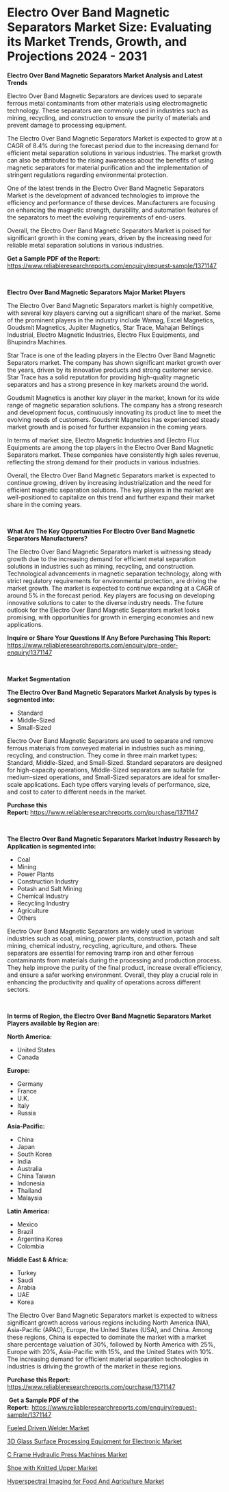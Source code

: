<p><h1>Electro Over Band Magnetic Separators Market Size: Evaluating its Market Trends, Growth, and Projections 2024 - 2031</h1></p><p><strong>Electro Over Band Magnetic Separators Market Analysis and Latest Trends</strong></p>
<p><p>Electro Over Band Magnetic Separators are devices used to separate ferrous metal contaminants from other materials using electromagnetic technology. These separators are commonly used in industries such as mining, recycling, and construction to ensure the purity of materials and prevent damage to processing equipment.</p><p>The Electro Over Band Magnetic Separators Market is expected to grow at a CAGR of 8.4% during the forecast period due to the increasing demand for efficient metal separation solutions in various industries. The market growth can also be attributed to the rising awareness about the benefits of using magnetic separators for material purification and the implementation of stringent regulations regarding environmental protection.</p><p>One of the latest trends in the Electro Over Band Magnetic Separators Market is the development of advanced technologies to improve the efficiency and performance of these devices. Manufacturers are focusing on enhancing the magnetic strength, durability, and automation features of the separators to meet the evolving requirements of end-users.</p><p>Overall, the Electro Over Band Magnetic Separators Market is poised for significant growth in the coming years, driven by the increasing need for reliable metal separation solutions in various industries.</p></p>
<p><strong>Get a Sample PDF of the Report:&nbsp;</strong> <a href="https://www.reliableresearchreports.com/enquiry/request-sample/1371147">https://www.reliableresearchreports.com/enquiry/request-sample/1371147</a></p>
<p>&nbsp;</p>
<p><strong>Electro Over Band Magnetic Separators Major Market Players</strong></p>
<p><p>The Electro Over Band Magnetic Separators market is highly competitive, with several key players carving out a significant share of the market. Some of the prominent players in the industry include Wamag, Excel Magnetics, Goudsmit Magnetics, Jupiter Magnetics, Star Trace, Mahajan Beltings Industrial, Electro Magnetic Industries, Electro Flux Equipments, and Bhupindra Machines.</p><p>Star Trace is one of the leading players in the Electro Over Band Magnetic Separators market. The company has shown significant market growth over the years, driven by its innovative products and strong customer service. Star Trace has a solid reputation for providing high-quality magnetic separators and has a strong presence in key markets around the world.</p><p>Goudsmit Magnetics is another key player in the market, known for its wide range of magnetic separation solutions. The company has a strong research and development focus, continuously innovating its product line to meet the evolving needs of customers. Goudsmit Magnetics has experienced steady market growth and is poised for further expansion in the coming years.</p><p>In terms of market size, Electro Magnetic Industries and Electro Flux Equipments are among the top players in the Electro Over Band Magnetic Separators market. These companies have consistently high sales revenue, reflecting the strong demand for their products in various industries.</p><p>Overall, the Electro Over Band Magnetic Separators market is expected to continue growing, driven by increasing industrialization and the need for efficient magnetic separation solutions. The key players in the market are well-positioned to capitalize on this trend and further expand their market share in the coming years.</p></p>
<p>&nbsp;</p>
<p><strong>What Are The Key Opportunities For Electro Over Band Magnetic Separators Manufacturers?</strong></p>
<p><p>The Electro Over Band Magnetic Separators market is witnessing steady growth due to the increasing demand for efficient metal separation solutions in industries such as mining, recycling, and construction. Technological advancements in magnetic separation technology, along with strict regulatory requirements for environmental protection, are driving the market growth. The market is expected to continue expanding at a CAGR of around 5% in the forecast period. Key players are focusing on developing innovative solutions to cater to the diverse industry needs. The future outlook for the Electro Over Band Magnetic Separators market looks promising, with opportunities for growth in emerging economies and new applications.</p></p>
<p><strong>Inquire or Share Your Questions If Any Before Purchasing This Report:</strong> <a href="https://www.reliableresearchreports.com/enquiry/pre-order-enquiry/1371147">https://www.reliableresearchreports.com/enquiry/pre-order-enquiry/1371147</a></p>
<p>&nbsp;</p>
<p><strong>Market Segmentation</strong></p>
<p><strong>The Electro Over Band Magnetic Separators Market Analysis by types is segmented into:</strong></p>
<p><ul><li>Standard</li><li>Middle-Sized</li><li>Small-Sized</li></ul></p>
<p><p>Electro Over Band Magnetic Separators are used to separate and remove ferrous materials from conveyed material in industries such as mining, recycling, and construction. They come in three main market types: Standard, Middle-Sized, and Small-Sized. Standard separators are designed for high-capacity operations, Middle-Sized separators are suitable for medium-sized operations, and Small-Sized separators are ideal for smaller-scale applications. Each type offers varying levels of performance, size, and cost to cater to different needs in the market.</p></p>
<p><strong>Purchase this Report:&nbsp;</strong><a href="https://www.reliableresearchreports.com/purchase/1371147">https://www.reliableresearchreports.com/purchase/1371147</a></p>
<p>&nbsp;</p>
<p><strong>The Electro Over Band Magnetic Separators Market Industry Research by Application is segmented into:</strong></p>
<p><ul><li>Coal</li><li>Mining</li><li>Power Plants</li><li>Construction Industry</li><li>Potash and Salt Mining</li><li>Chemical Industry</li><li>Recycling Industry</li><li>Agriculture</li><li>Others</li></ul></p>
<p><p>Electro Over Band Magnetic Separators are widely used in various industries such as coal, mining, power plants, construction, potash and salt mining, chemical industry, recycling, agriculture, and others. These separators are essential for removing tramp iron and other ferrous contaminants from materials during the processing and production process. They help improve the purity of the final product, increase overall efficiency, and ensure a safer working environment. Overall, they play a crucial role in enhancing the productivity and quality of operations across different sectors.</p></p>
<p>&nbsp;</p>
<p><strong>In terms of Region, the Electro Over Band Magnetic Separators Market Players available by Region are:</strong></p>
<p>
    <p> <strong> North America: </strong>
        <ul>
            <li>United States</li>
            <li>Canada</li>
        </ul>
        </p> 
    <p> <strong> Europe: </strong>
        <ul>
            <li>Germany</li>
            <li>France</li>
            <li>U.K.</li>
            <li>Italy</li>
            <li>Russia</li>
        </ul>
        </p> 
    <p> <strong> Asia-Pacific: </strong>
        <ul>
            <li>China</li>
            <li>Japan</li>
            <li>South Korea</li>
            <li>India</li>
            <li>Australia</li>
            <li>China Taiwan</li>
            <li>Indonesia</li>
            <li>Thailand</li>
            <li>Malaysia</li>
        </ul>
        </p> 
    <p> <strong> Latin America: </strong>
        <ul>
            <li>Mexico</li>
            <li>Brazil</li>
            <li>Argentina Korea</li>
            <li>Colombia</li>
        </ul>
        </p> 
    <p> <strong> Middle East & Africa: </strong>
        <ul>
            <li>Turkey</li>
            <li>Saudi</li>
            <li>Arabia</li>
            <li>UAE</li>
            <li>Korea</li>
        </ul>
    </p>
    </p>
<p><p>The Electro Over Band Magnetic Separators market is expected to witness significant growth across various regions including North America (NA), Asia-Pacific (APAC), Europe, the United States (USA), and China. Among these regions, China is expected to dominate the market with a market share percentage valuation of 30%, followed by North America with 25%, Europe with 20%, Asia-Pacific with 15%, and the United States with 10%. The increasing demand for efficient material separation technologies in industries is driving the growth of the market in these regions.</p></p>
<p><strong>Purchase this Report: </strong><a href="https://www.reliableresearchreports.com/purchase/1371147">https://www.reliableresearchreports.com/purchase/1371147</a></p>
<p>&nbsp;<strong>Get a Sample PDF of the Report:&nbsp;&nbsp;</strong><a href="https://www.reliableresearchreports.com/enquiry/request-sample/1371147">https://www.reliableresearchreports.com/enquiry/request-sample/1371147</a></p>
<p><strong></strong></p>
<p><p><a href="https://medium.com/@kathyfisher51/fueled-driven-welder-market-exploring-market-share-market-trends-and-future-growth-5b3b1234516a">Fueled Driven Welder Market</a></p><p><a href="https://medium.com/@joanobrien1990/3d-glass-surface-processing-equipment-for-electronic-nbsp-market-focuses-on-market-share-size-and-a12067dc84e9">3D Glass Surface Processing Equipment for Electronic Market</a></p><p><a href="https://github.com/Sherrillcrooksxa8i18ucf2m/Market-Research-Report-List-1/blob/main/c-frame-hydraulic-press-machines-market.md">C Frame Hydraulic Press Machines Market</a></p><p><a href="https://github.com/khansimonweber1lqujlwoz15d/Market-Research-Report-List-1/blob/main/shoe-with-knitted-upper-market.md">Shoe with Knitted Upper Market</a></p><p><a href="https://medium.com/@joanobrien1990/hyperspectral-imaging-for-food-and-agriculture-nbsp-market-focuses-on-market-share-size-and-868fa482ec2c">Hyperspectral Imaging for Food And Agriculture Market</a></p></p>
